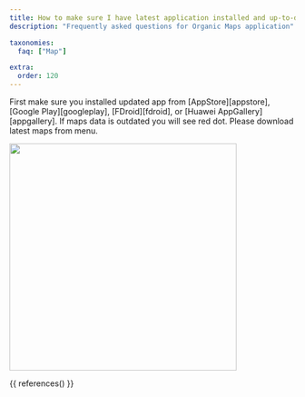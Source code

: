 ```yaml
---
title: How to make sure I have latest application installed and up-to-date maps?
description: "Frequently asked questions for Organic Maps application"

taxonomies:
  faq: ["Map"]

extra:
  order: 120
---
```


First make sure you installed updated app from [AppStore][appstore], [Google Play][googleplay], [FDroid][fdroid], or [Huawei AppGallery][appgallery]. If maps data is outdated you will see red dot. Please download latest maps from menu.

<img src="/faq/map-12-latest/ios-data-updates.png" width="400px"/>

{{ references() }}
